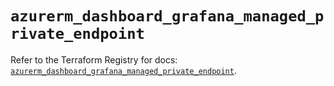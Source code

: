 # `azurerm_dashboard_grafana_managed_private_endpoint`

Refer to the Terraform Registry for docs: [`azurerm_dashboard_grafana_managed_private_endpoint`](https://registry.terraform.io/providers/hashicorp/azurerm/4.16.0/docs/resources/dashboard_grafana_managed_private_endpoint).
